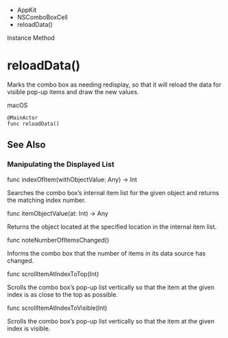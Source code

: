 

- AppKit
- NSComboBoxCell
-  reloadData() 

Instance Method

# reloadData()

Marks the combo box as needing redisplay, so that it will reload the data for visible pop-up items and draw the new values.

macOS

``` source
@MainActor
func reloadData()
```

## See Also

### Manipulating the Displayed List

func indexOfItem(withObjectValue: Any) -> Int

Searches the combo box’s internal item list for the given object and returns the matching index number.

func itemObjectValue(at: Int) -> Any

Returns the object located at the specified location in the internal item list.

func noteNumberOfItemsChanged()

Informs the combo box that the number of items in its data source has changed.

func scrollItemAtIndexToTop(Int)

Scrolls the combo box’s pop-up list vertically so that the item at the given index is as close to the top as possible.

func scrollItemAtIndexToVisible(Int)

Scrolls the combo box’s pop-up list vertically so that the item at the given index is visible.

